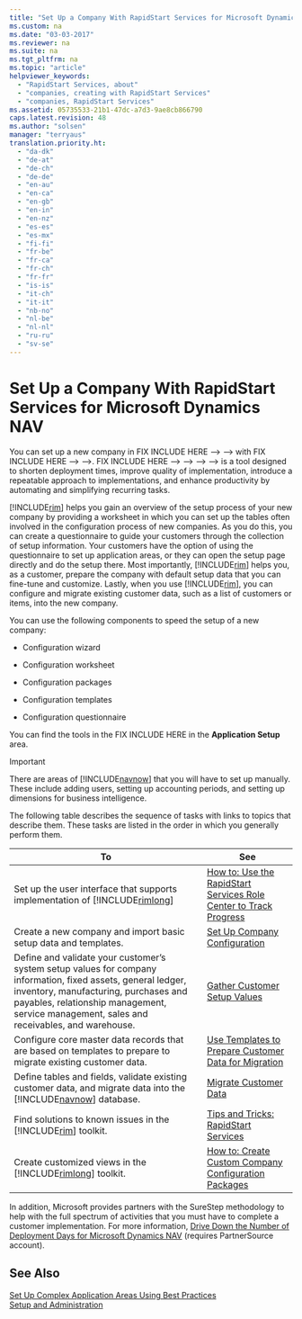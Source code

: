 ```yaml
---
title: "Set Up a Company With RapidStart Services for Microsoft Dynamics NAV"
ms.custom: na
ms.date: "03-03-2017"
ms.reviewer: na
ms.suite: na
ms.tgt_pltfrm: na
ms.topic: "article"
helpviewer_keywords: 
  - "RapidStart Services, about"
  - "companies, creating with RapidStart Services"
  - "companies, RapidStart Services"
ms.assetid: 05735533-21b1-47dc-a7d3-9ae8cb866790
caps.latest.revision: 48
ms.author: "solsen"
manager: "terryaus"
translation.priority.ht: 
  - "da-dk"
  - "de-at"
  - "de-ch"
  - "de-de"
  - "en-au"
  - "en-ca"
  - "en-gb"
  - "en-in"
  - "en-nz"
  - "es-es"
  - "es-mx"
  - "fi-fi"
  - "fr-be"
  - "fr-ca"
  - "fr-ch"
  - "fr-fr"
  - "is-is"
  - "it-ch"
  - "it-it"
  - "nb-no"
  - "nl-be"
  - "nl-nl"
  - "ru-ru"
  - "sv-se"
---
```

# Set Up a Company With RapidStart Services for Microsoft Dynamics NAV
You can set up a new company in FIX INCLUDE HERE<!--FIX INCLUDE HERE<!--FIX INCLUDE HERE<!--[!INCLUDE[navnow](../ApplicationDesign/includes/navnow_md.md)] --> --> --> with FIX INCLUDE HERE<!--FIX INCLUDE HERE<!--FIX INCLUDE HERE<!--[!INCLUDE[rimlong](../SetupAndAdministration/includes/rimlong_md.md)] --> --> -->. FIX INCLUDE HERE<!--FIX INCLUDE HERE<!--FIX INCLUDE HERE<!--FIX INCLUDE HERE<!--FIX INCLUDE HERE<!--[!INCLUDE[rim](../Roles/includes/rim_md.md)] --> --> --> --> --> is a tool designed to shorten deployment times, improve quality of implementation, introduce a repeatable approach to implementations, and enhance productivity by automating and simplifying recurring tasks.  
  
 [!INCLUDE[rim](../Roles/includes/rim_md.md)] helps you gain an overview of the setup process of your new company by providing a worksheet in which you can set up the tables often involved in the configuration process of new companies. As you do this, you can create a questionnaire to guide your customers through the collection of setup information. Your customers have the option of using the questionnaire to set up application areas, or they can open the setup page directly and do the setup there. Most importantly, [!INCLUDE[rim](../Roles/includes/rim_md.md)] helps you, as a customer, prepare the company with default setup data that you can fine\-tune and customize. Lastly, when you use [!INCLUDE[rim](../Roles/includes/rim_md.md)], you can configure and migrate existing customer data, such as a list of customers or items, into the new company.  
  
 You can use the following components to speed the setup of a new company:  
  
-   Configuration wizard  
  
-   Configuration worksheet  
  
-   Configuration packages  
  
-   Configuration templates  
  
-   Configuration questionnaire  
  
 You can find the tools in the FIX INCLUDE HERE<!--[!INCLUDE[rtc](../BusinessFunctionality/IntegratingWithMicrosoftDynamicsCRM/includes/rtc_md.md)] --> in the **Application Setup** area.  
  
> [!IMPORTANT]  
>  There are areas of [!INCLUDE[navnow](../ApplicationDesign/includes/navnow_md.md)] that you will have to set up manually. These include adding users, setting up accounting periods, and setting up dimensions for business intelligence.  
  
 The following table describes the sequence of tasks with links to topics that describe them. These tasks are listed in the order in which you generally perform them.  
  
|**To**|**See**|  
|------------|-------------|  
|Set up the user interface that supports implementation of [!INCLUDE[rimlong](../SetupAndAdministration/includes/rimlong_md.md)]|[How to: Use the RapidStart Services Role Center to Track Progress](../SetupAndAdministration/how-to-use-the-rapidstart-services-role-center-to-track-progress.md)|  
|Create a new company and import basic setup data and templates.|[Set Up Company Configuration](../SetupAndAdministration/set-up-company-configuration.md)|  
|Define and validate your customer’s system setup values for company information, fixed assets, general ledger, inventory, manufacturing, purchases and payables, relationship management, service management, sales and receivables, and warehouse.|[Gather Customer Setup Values](../SetupAndAdministration/gather-customer-setup-values.md)|  
|Configure core master data records that are based on templates to prepare to migrate existing customer data.|[Use Templates to Prepare Customer Data for Migration](../SetupAndAdministration/use-templates-to-prepare-customer-data-for-migration.md)|  
|Define tables and fields, validate existing customer data, and migrate data into the [!INCLUDE[navnow](../ApplicationDesign/includes/navnow_md.md)] database.|[Migrate Customer Data](../SetupAndAdministration/migrate-customer-data.md)|  
|Find solutions to known issues in the [!INCLUDE[rim](../Roles/includes/rim_md.md)] toolkit.|[Tips and Tricks: RapidStart Services](../SetupAndAdministration/tips-and-tricks-rapidstart-services.md)|  
|Create customized views in the [!INCLUDE[rimlong](../SetupAndAdministration/includes/rimlong_md.md)] toolkit.|[How to: Create Custom Company Configuration Packages](../SetupAndAdministration/how-to-create-custom-company-configuration-packages.md)|  
  
 In addition, Microsoft provides partners with the SureStep methodology to help with the full spectrum of activities that you must have to complete a customer implementation. For more information, [Drive Down the Number of Deployment Days for Microsoft Dynamics NAV](http://go.microsoft.com/fwlink/?LinkId=255256) \(requires PartnerSource account\).  
  
## See Also  
 [Set Up Complex Application Areas Using Best Practices](../SetupAndAdministration/set-up-complex-application-areas-using-best-practices.md)   
 [Setup and Administration](../SetupAndAdministration/setup-and-administration.md)